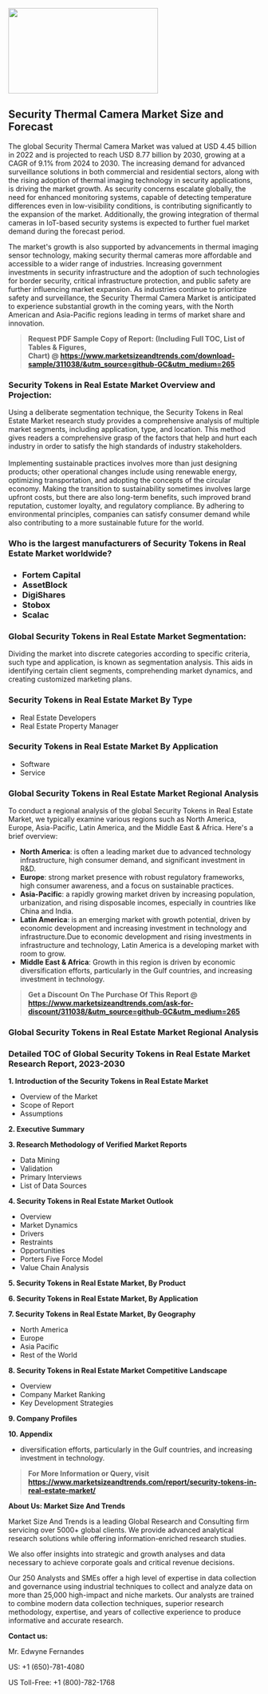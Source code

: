 <p><img class="alignnone size-medium wp-image-20088" src="https://ffe5etoiles.com/wp-content/uploads/2024/12/MST1-300x171.png" alt="" width="300" height="171" /></p><h2>Security Thermal Camera Market Size and Forecast</h2><p>The global Security Thermal Camera Market was valued at USD 4.45 billion in 2022 and is projected to reach USD 8.77 billion by 2030, growing at a CAGR of 9.1% from 2024 to 2030. The increasing demand for advanced surveillance solutions in both commercial and residential sectors, along with the rising adoption of thermal imaging technology in security applications, is driving the market growth. As security concerns escalate globally, the need for enhanced monitoring systems, capable of detecting temperature differences even in low-visibility conditions, is contributing significantly to the expansion of the market. Additionally, the growing integration of thermal cameras in IoT-based security systems is expected to further fuel market demand during the forecast period.</p><p>The market's growth is also supported by advancements in thermal imaging sensor technology, making security thermal cameras more affordable and accessible to a wider range of industries. Increasing government investments in security infrastructure and the adoption of such technologies for border security, critical infrastructure protection, and public safety are further influencing market expansion. As industries continue to prioritize safety and surveillance, the Security Thermal Camera Market is anticipated to experience substantial growth in the coming years, with the North American and Asia-Pacific regions leading in terms of market share and innovation.</p></p><blockquote id="" class=""><strong>Request PDF Sample Copy of Report: (Including Full TOC, List of Tables &amp; Figures, Chart)&nbsp;@&nbsp;<strong><a href="https://www.marketsizeandtrends.com/download-sample/311038/&utm_source=github-GC&utm_medium=265" target="_blank">https://www.marketsizeandtrends.com/download-sample/311038/&utm_source=github-GC&utm_medium=265</a></strong></strong></blockquote><h3 id="" class="">Security Tokens in Real Estate Market&nbsp;Overview and Projection:</h3><p id="" class="">Using a deliberate segmentation technique, the Security Tokens in Real Estate Market research study provides a comprehensive analysis of multiple market segments, including application, type, and location. This method gives readers a comprehensive grasp of the factors that help and hurt each industry in order to satisfy the high standards of industry stakeholders. <br /> <br />Implementing sustainable practices involves more than just designing products; other operational changes include using renewable energy, optimizing transportation, and adopting the concepts of the circular economy. Making the transition to sustainability sometimes involves large upfront costs, but there are also long-term benefits, such improved brand reputation, customer loyalty, and regulatory compliance. By adhering to environmental principles, companies can satisfy consumer demand while also contributing to a more sustainable future for the world.</p><h3 id="" class="">Who is the largest manufacturers of&nbsp;Security Tokens in Real Estate Market worldwide?</h3><h3 class=""><p><ul><li>Fortem Capital </li><li> AssetBlock </li><li> DigiShares </li><li> Stobox </li><li> Scalac</li></ul></p></h3><h3 id="" class="">Global&nbsp;Security Tokens in Real Estate Market Segmentation:</h3><p id="" class="">Dividing the market into discrete categories according to specific criteria, such type and application, is known as segmentation analysis. This aids in identifying certain client segments, comprehending market dynamics, and creating customized marketing plans.</p><h3 id="" class="">Security Tokens in Real Estate Market&nbsp;By Type</h3><p><p><ul><li>Real Estate Developers</li><li> Real Estate Property Manager</p></li></ul></p></p><h3 id="" class="">Security Tokens in Real Estate Market&nbsp;By Application</h3><p class=""><p><ul><li>Software</li><li> Service</li></ul></p></p><h3 id="" class="">Global Security Tokens in Real Estate Market Regional Analysis</h3><p id="" class="">To conduct a regional analysis of the global Security Tokens in Real Estate Market, we typically examine various regions such as North America, Europe, Asia-Pacific, Latin America, and the Middle East &amp; Africa. Here's a brief overview:</p><ul><li><strong>North America</strong>: is often a leading market due to advanced technology infrastructure, high consumer demand, and significant investment in R&amp;D.</li><li><strong>Europe</strong>: strong market presence with robust regulatory frameworks, high consumer awareness, and a focus on sustainable practices.</li><li><strong>Asia-Pacific</strong>: a rapidly growing market driven by increasing population, urbanization, and rising disposable incomes, especially in countries like China and India.</li><li><strong>Latin America</strong>: is an emerging market with growth potential, driven by economic development and increasing investment in technology and infrastructure.Due to economic development and rising investments in infrastructure and technology, Latin America is a developing market with room to grow.</li><li><strong>Middle East &amp; Africa</strong>: Growth in this region is driven by economic diversification efforts, particularly in the Gulf countries, and increasing investment in technology.</li></ul><blockquote id="" class=""><strong>Get a Discount On The Purchase Of This Report @ <strong><a href="https://www.marketsizeandtrends.com/ask-for-discount/311038/&utm_source=github-GC&utm_medium=265" target="_blank">https://www.marketsizeandtrends.com/ask-for-discount/311038/&utm_source=github-GC&utm_medium=265</a></strong></strong></blockquote><h3 id="" class="">Global Security Tokens in Real Estate Market Regional Analysis</h3><h3 id="" class="">Detailed TOC of Global Security Tokens in Real Estate Market Research Report, 2023-2030</h3><p id="" class=""><strong>1. Introduction of the Security Tokens in Real Estate Market</strong></p><ul><li>Overview of the Market</li><li>Scope of Report</li><li>Assumptions</li></ul><p id="" class=""><strong>2. Executive Summary</strong></p><p id="" class=""><strong>3. Research Methodology of Verified Market Reports</strong></p><ul><li>Data Mining</li><li>Validation</li><li>Primary Interviews</li><li>List of Data Sources</li></ul><p id="" class=""><strong>4. Security Tokens in Real Estate Market Outlook</strong></p><ul><li>Overview</li><li>Market Dynamics</li><li>Drivers</li><li>Restraints</li><li>Opportunities</li><li>Porters Five Force Model</li><li>Value Chain Analysis</li></ul><p id="" class=""><strong>5. Security Tokens in Real Estate Market, By Product</strong></p><p id="" class=""><strong>6. Security Tokens in Real Estate Market, By Application</strong></p><p id="" class=""><strong>7. Security Tokens in Real Estate Market, By Geography</strong></p><ul><li>North America</li><li>Europe</li><li>Asia Pacific</li><li>Rest of the World</li></ul><p id="" class=""><strong>8. Security Tokens in Real Estate Market Competitive Landscape</strong></p><ul><li>Overview</li><li>Company Market Ranking</li><li>Key Development Strategies</li></ul><p id="" class=""><strong>9. Company Profiles</strong></p><p id="" class=""><strong>10. Appendix</strong></p><ul><li>diversification efforts, particularly in the Gulf countries, and increasing investment in technology.</li></ul><blockquote id="" class=""><strong>For More Information or Query, visit <strong><strong><a href="https://www.marketsizeandtrends.com/report/security-tokens-in-real-estate-market/" target="_blank">https://www.marketsizeandtrends.com/report/security-tokens-in-real-estate-market/</a></strong></strong></strong></blockquote><p id="" class=""><strong>About Us: Market Size And Trends</strong></p><p id="" class="">Market Size And Trends is a leading Global Research and Consulting firm servicing over 5000+ global clients. We provide advanced analytical research solutions while offering information-enriched research studies.</p><p id="" class="">We also offer insights into strategic and growth analyses and data necessary to achieve corporate goals and critical revenue decisions.</p><p id="" class="">Our 250 Analysts and SMEs offer a high level of expertise in data collection and governance using industrial techniques to collect and analyze data on more than 25,000 high-impact and niche markets. Our analysts are trained to combine modern data collection techniques, superior research methodology, expertise, and years of collective experience to produce informative and accurate research.</p><p id="" class=""><strong>Contact us:</strong></p><p id="" class="">Mr. Edwyne Fernandes</p><p id="" class="">US: +1 (650)-781-4080</p><p id="" class="">US Toll-Free: +1 (800)-782-1768</p>
